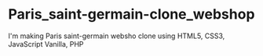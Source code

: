 # Paris_saint-germain-clone_webshop
 I'm making Paris saint-germain websho clone using HTML5, CSS3, JavaScript Vanilla, PHP
